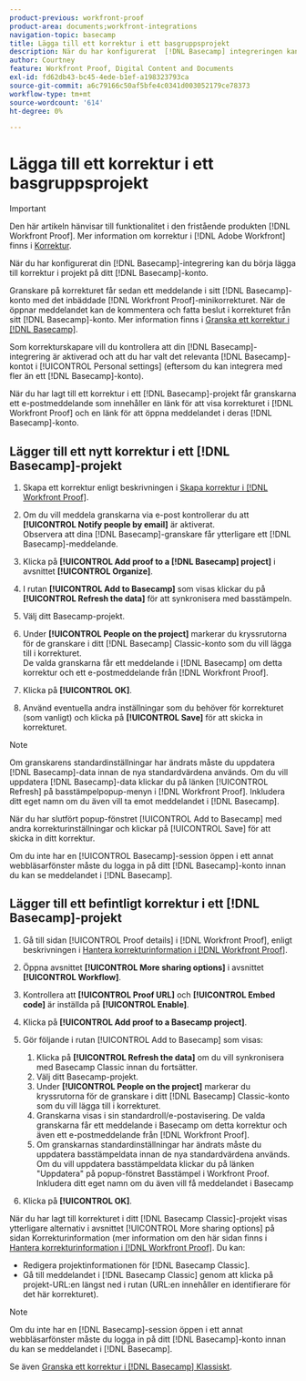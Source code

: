 ```yaml
---
product-previous: workfront-proof
product-area: documents;workfront-integrations
navigation-topic: basecamp
title: Lägga till ett korrektur i ett basgruppsprojekt
description: När du har konfigurerat  [!DNL Basecamp] integreringen kan du börja lägga till korrektur i projekt på ditt [!DNL Basecamp] konto.
author: Courtney
feature: Workfront Proof, Digital Content and Documents
exl-id: fd62db43-bc45-4ede-b1ef-a198323793ca
source-git-commit: a6c79166c50af5bfe4c0341d003052179ce78373
workflow-type: tm+mt
source-wordcount: '614'
ht-degree: 0%

---
```


# Lägga till ett korrektur i ett basgruppsprojekt

>[!IMPORTANT]
>
>Den här artikeln hänvisar till funktionalitet i den fristående produkten [!DNL Workfront Proof]. Mer information om korrektur i [!DNL Adobe Workfront] finns i [Korrektur](../../../review-and-approve-work/proofing/proofing.md).

När du har konfigurerat din [!DNL Basecamp]-integrering kan du börja lägga till korrektur i projekt på ditt [!DNL Basecamp]-konto.

Granskare på korrekturet får sedan ett meddelande i sitt [!DNL Basecamp]-konto med det inbäddade [!DNL Workfront Proof]-minikorrekturet. När de öppnar meddelandet kan de kommentera och fatta beslut i korrekturet från sitt [!DNL Basecamp]-konto. Mer information finns i [Granska ett korrektur i [!DNL Basecamp]](../../../workfront-proof/wp-integrations/basecamp/review-proof-basecamp.md).

Som korrekturskapare vill du kontrollera att din [!DNL Basecamp]-integrering är aktiverad och att du har valt det relevanta [!DNL Basecamp]-kontot i [!UICONTROL Personal settings] (eftersom du kan integrera med fler än ett [!DNL Basecamp]-konto).

När du har lagt till ett korrektur i ett [!DNL Basecamp]-projekt får granskarna ett e-postmeddelande som innehåller en länk för att visa korrekturet i [!DNL Workfront Proof] och en länk för att öppna meddelandet i deras [!DNL Basecamp]-konto.

## Lägger till ett nytt korrektur i ett [!DNL Basecamp]-projekt

1. Skapa ett korrektur enligt beskrivningen i [Skapa korrektur i [!DNL Workfront Proof]](../../../workfront-proof/wp-work-proofsfiles/create-proofs-and-files/generate-proofs.md).
1. Om du vill meddela granskarna via e-post kontrollerar du att **[!UICONTROL Notify people by email]** är aktiverat.\
   Observera att dina [!DNL Basecamp]-granskare får ytterligare ett [!DNL Basecamp]-meddelande.

1. Klicka på **[!UICONTROL Add proof to a [!DNL Basecamp] project]** i avsnittet **[!UICONTROL Organize]**.

1. I rutan **[!UICONTROL Add to Basecamp]** som visas klickar du på **[!UICONTROL Refresh the data]** för att synkronisera med basstämpeln.

1. Välj ditt Basecamp-projekt.
1. Under **[!UICONTROL People on the project]** markerar du kryssrutorna för de granskare i ditt [!DNL Basecamp] Classic-konto som du vill lägga till i korrekturet.\
   De valda granskarna får ett meddelande i [!DNL Basecamp] om detta korrektur och ett e-postmeddelande från [!DNL Workfront Proof].

1. Klicka på **[!UICONTROL OK]**.
1. Använd eventuella andra inställningar som du behöver för korrekturet (som vanligt) och klicka på **[!UICONTROL Save]** för att skicka in korrekturet.

>[!NOTE]
>
>Om granskarens standardinställningar har ändrats måste du uppdatera [!DNL Basecamp]-data innan de nya standardvärdena används. Om du vill uppdatera [!DNL Basecamp]-data klickar du på länken [!UICONTROL Refresh] på basstämpelpopup-menyn i [!DNL Workfront Proof]. Inkludera ditt eget namn om du även vill ta emot meddelandet i [!DNL Basecamp].
>
>När du har slutfört popup-fönstret [!UICONTROL Add to Basecamp] med andra korrekturinställningar och klickar på [!UICONTROL Save] för att skicka in ditt korrektur.
>
>Om du inte har en [!UICONTROL Basecamp]-session öppen i ett annat webbläsarfönster måste du logga in på ditt [!DNL Basecamp]-konto innan du kan se meddelandet i [!DNL Basecamp].

## Lägger till ett befintligt korrektur i ett [!DNL Basecamp]-projekt

1. Gå till sidan [!UICONTROL Proof details] i [!DNL Workfront Proof], enligt beskrivningen i [Hantera korrekturinformation i [!DNL Workfront Proof]](../../../workfront-proof/wp-work-proofsfiles/manage-your-work/manage-proof-details.md).
1. Öppna avsnittet **[!UICONTROL More sharing options]** i avsnittet **[!UICONTROL Workflow]**.

1. Kontrollera att **[!UICONTROL Proof URL]** och **[!UICONTROL Embed code]** är inställda på **[!UICONTROL Enable]**.

1. Klicka på **[!UICONTROL Add proof to a Basecamp project]**.
1. Gör följande i rutan [!UICONTROL Add to Basecamp] som visas:

   1. Klicka på **[!UICONTROL Refresh the data]** om du vill synkronisera med Basecamp Classic innan du fortsätter.
   1. Välj ditt Basecamp-projekt.
   1. Under **[!UICONTROL People on the project]** markerar du kryssrutorna för de granskare i ditt [!DNL Basecamp] Classic-konto som du vill lägga till i korrekturet.
   1. Granskarna visas i sin standardroll/e-postavisering. De valda granskarna får ett meddelande i Basecamp om detta korrektur och även ett e-postmeddelande från [!DNL Workfront Proof].
   1. Om granskarnas standardinställningar har ändrats måste du uppdatera basstämpeldata innan de nya standardvärdena används. Om du vill uppdatera basstämpeldata klickar du på länken &quot;Uppdatera&quot; på popup-fönstret Basstämpel i Workfront Proof. Inkludera ditt eget namn om du även vill få meddelandet i Basecamp

1. Klicka på **[!UICONTROL OK]**.

När du har lagt till korrekturet i ditt [!DNL Basecamp Classic]-projekt visas ytterligare alternativ i avsnittet [!UICONTROL More sharing options] på sidan Korrekturinformation (mer information om den här sidan finns i [Hantera korrekturinformation i [!DNL Workfront Proof]](../../../workfront-proof/wp-work-proofsfiles/manage-your-work/manage-proof-details.md). Du kan:

* Redigera projektinformationen för [!DNL Basecamp Classic].
* Gå till meddelandet i [!DNL Basecamp Classic] genom att klicka på projekt-URL:en längst ned i rutan (URL:en innehåller en identifierare för det här korrekturet).

>[!NOTE]
>
>Om du inte har en [!DNL Basecamp]-session öppen i ett annat webbläsarfönster måste du logga in på ditt [!DNL Basecamp]-konto innan du kan se meddelandet i [!DNL Basecamp].

Se även [Granska ett korrektur i [!DNL Basecamp] Klassiskt](../../../workfront-proof/wp-integrations/basecamp-classic/review-proof-basecamp-classic.md).
